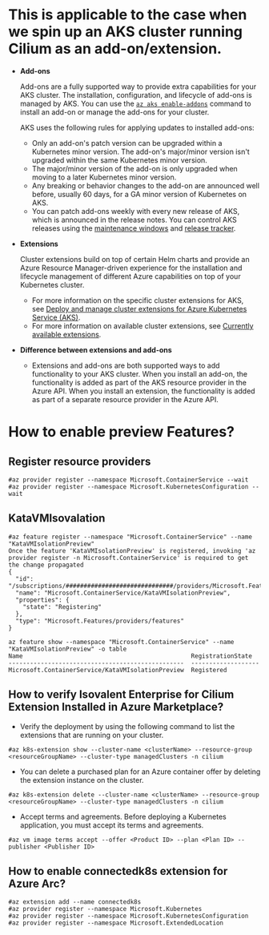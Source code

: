 # This is applicable to the case when we spin up an AKS cluster running Cilium as an add-on/extension.

- **Add-ons**
    
    Add-ons are a fully supported way to provide extra capabilities for your AKS cluster. The installation, configuration, and lifecycle of add-ons is managed by AKS. You can use the [`az aks enable-addons`](https://learn.microsoft.com/en-us/cli/azure/aks#az-aks-enable-addons) command to install an add-on or manage the add-ons for your cluster.
    
    AKS uses the following rules for applying updates to installed add-ons:
    
    - Only an add-on's patch version can be upgraded within a Kubernetes minor version. The add-on's major/minor version isn't upgraded within the same Kubernetes minor version.
    - The major/minor version of the add-on is only upgraded when moving to a later Kubernetes minor version.
    - Any breaking or behavior changes to the add-on are announced well before, usually 60 days, for a GA minor version of Kubernetes on AKS.
    - You can patch add-ons weekly with every new release of AKS, which is announced in the release notes. You can control AKS releases using the [maintenance windows](https://learn.microsoft.com/en-us/azure/aks/planned-maintenance) and [release tracker](https://learn.microsoft.com/en-us/azure/aks/release-tracker).
- **Extensions**
    
    Cluster extensions build on top of certain Helm charts and provide an Azure Resource Manager-driven experience for the installation and lifecycle management of different Azure capabilities on top of your Kubernetes cluster.
    
    - For more information on the specific cluster extensions for AKS, see [Deploy and manage cluster extensions for Azure Kubernetes Service (AKS)](https://learn.microsoft.com/en-us/azure/aks/cluster-extensions?tabs=azure-cli).
    - For more information on available cluster extensions, see [Currently available extensions](https://learn.microsoft.com/en-us/azure/aks/cluster-extensions?tabs=azure-cli#currently-available-extensions).
    
- **Difference between extensions and add-ons**
    - Extensions and add-ons are both supported ways to add functionality to your AKS cluster. When you install an add-on, the functionality is added as part of the AKS resource provider in the Azure API. When you install an extension, the functionality is added as part of a separate resource provider in the Azure API.

# How to enable preview Features?

## Register resource providers
```
#az provider register --namespace Microsoft.ContainerService --wait
#az provider register --namespace Microsoft.KubernetesConfiguration --wait
```

## KataVMIsovalation
```
#az feature register --namespace "Microsoft.ContainerService" --name "KataVMIsolationPreview"
Once the feature 'KataVMIsolationPreview' is registered, invoking 'az provider register -n Microsoft.ContainerService' is required to get the change propagated
{
  "id": "/subscriptions/##############################/providers/Microsoft.Features/providers/Microsoft.ContainerService/features/KataVMIsolationPreview",
  "name": "Microsoft.ContainerService/KataVMIsolationPreview",
  "properties": {
    "state": "Registering"
  },
  "type": "Microsoft.Features/providers/features"
}
```

```
az feature show --namespace "Microsoft.ContainerService" --name "KataVMIsolationPreview" -o table
Name                                               RegistrationState
-------------------------------------------------  -------------------
Microsoft.ContainerService/KataVMIsolationPreview  Registered
```
## How to verify Isovalent Enterprise for Cilium Extension Installed in Azure Marketplace?

- Verify the deployment by using the following command to list the extensions that are running on your cluster.
```
#az k8s-extension show --cluster-name <clusterName> --resource-group <resourceGroupName> --cluster-type managedClusters -n cilium
```
- You can delete a purchased plan for an Azure container offer by deleting the extension instance on the cluster.
```
#az k8s-extension delete --cluster-name <clusterName> --resource-group <resourceGroupName> --cluster-type managedClusters -n cilium
```
- Accept terms and agreements. Before deploying a Kubernetes application, you must accept its terms and agreements.
```
#az vm image terms accept --offer <Product ID> --plan <Plan ID> --publisher <Publisher ID>
```
## How to enable connectedk8s extension for Azure Arc?
```
#az extension add --name connectedk8s
#az provider register --namespace Microsoft.Kubernetes
#az provider register --namespace Microsoft.KubernetesConfiguration
#az provider register --namespace Microsoft.ExtendedLocation
```